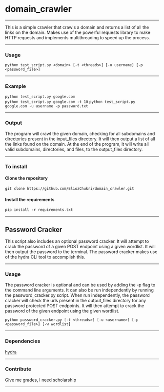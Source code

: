 # domain_crawler

***

This is a simple crawler that crawls a domain and returns a list of all the links on the domain.
Makes use of the powerful requests library to make HTTP requests and implements multithreading to speed up the process.

***

### Usage

```python test_script.py <domain> [-t <threads>] [-u username] [-p <password_file>]```

***

### Example

```python test_script.py google.com```  
```python test_script.py google.com -t 10```
```python test_script.py google.com -u username -p password.txt```


***

### Output

The program will crawl the given domain, checking for all subdomains and directories present in the input_files 
directory. It will then output a list of all the links found on the domain. At the end of the program, it will write all
valid subdomains, directories, and files, to the output_files directory.

***

### To install

#### Clone the repository

```git clone https://github.com/ElioaChukri/domain_crawler.git```

#### Install the requirements

```pip install -r requirements.txt```

***

## Password Cracker

This script also includes an optional password cracker. It will attempt to crack the password of a given POST endpoint using a given
wordlist. It will then output the password to the terminal. The password cracker makes use of the hydra CLI tool to accomplish this.

***

### Usage

The password cracker is optional and can be used by adding the -p flag to the command line arguments.
It can also be run independently by running the password_cracker.py script.
When run independently, the password cracker will check the urls present in the output_files directory for any password protected
POST endpoints. It will then attempt to crack the password of the given endpoint using the given wordlist.

```python password_cracker.py [-t <threads>] [-u <username>] [-p <password_file>] [-w wordlist]```

***

### Dependencies

[hydra](https://github.com/vanhauser-thc/thc-hydra)

***

### Contribute

Give me grades, I need scholarship

***
